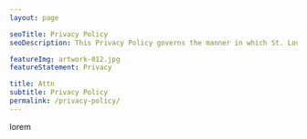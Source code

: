 ```yaml
---
layout: page

seoTitle: Privacy Policy
seoDescription: This Privacy Policy governs the manner in which St. Louis ArtWorks collects, uses, maintains and discloses information collected from users (each, a "User") of the www.stlartworks.org website ("Site").

featureImg: artwork-012.jpg
featureStatement: Privacy

title: Attn
subtitle: Privacy Policy
permalink: /privacy-policy/
---
```

lorem
